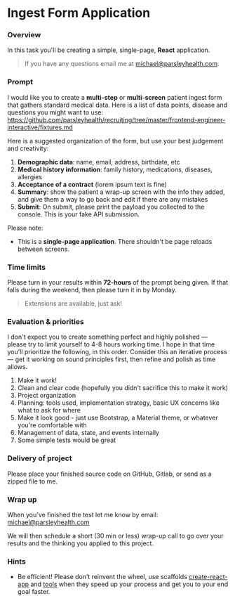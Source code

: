 # Ingest Form Application

### Overview

In this task you'll be creating a simple, single-page, **React** application.

> If you have any questions email me at michael@parsleyhealth.com.

### Prompt

I would like you to create a **multi-step** or **multi-screen** patient ingest
form that gathers standard medical data. Here is a list of data points, disease
and questions you might want to use:
https://github.com/parsleyhealth/recruiting/tree/master/frontend-engineer-interactive/fixtures.md

Here is a suggested organization of the form, but use your best judgement and
creativity:

1.  **Demographic data**: name, email, address, birthdate, etc
2.  **Medical history information**: family history, medications, diseases,
    allergies
3.  **Acceptance of a contract** (lorem ipsum text is fine)
4.  **Summary**: show the patient a wrap-up screen with the info they added, and
    give them a way to go back and edit if there are any mistakes
5.  **Submit**: On submit, please print the payload you collected to the
    console. This is your fake API submission.

Please note:

* This is a **single-page application**. There shouldn't be page reloads between
  screens.

### Time limits

Please turn in your results within **72-hours** of the prompt being given. If
that falls during the weekend, then please turn it in by Monday.

> Extensions are available, just ask!

### Evaluation & priorities

I don't expect you to create something perfect and highly polished — 
please try to limit yourself to 4-8 hours working time. I hope in that time
you'll prioritize the following, in this order. Consider this an iterative 
process — get it working on sound principles first, then refine and polish 
as time allows.

1.  Make it work!
2.  Clean and clear code (hopefully you didn't sacrifice this to make it work)
3.  Project organization
4.  Planning: tools used, implementation strategy, basic UX concerns like what
    to ask for where
5.  Make it look good - just use Bootstrap, a Material theme, or whatever you're
    comfortable with
6.  Management of data, state, and events internally
7.  Some simple tests would be great

### Delivery of project

Please place your finished source code on GitHub, Gitlab, or send as a zipped file to me.

### Wrap up

When you've finished the test let me know by email: michael@parsleyhealth.com

We will then schedule a short (30 min or less) wrap-up call to go over your
results and the thinking you applied to this project.

### Hints

* Be efficient! Please don’t reinvent the wheel, use scaffolds 
  [create-react-app](https://github.com/facebook/create-react-app) 
  and [tools](http://redux-form.com/) when they speed up your 
  process and get you to your end goal faster.
